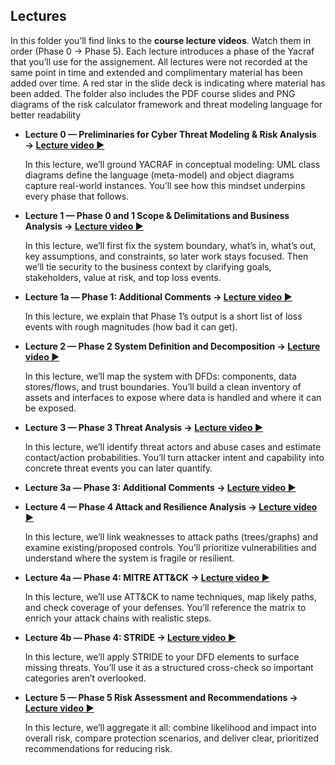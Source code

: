 ## Lectures
In this folder you’ll find links to the **course lecture videos**. Watch them in order (Phase 0 → Phase 5). Each lecture introduces a phase of the Yacraf that you’ll use for the assignement. All lectures were not recorded at the same point in time and extended and complimentary material has been added over time. A red star in the slide deck is indicating where material has been added. The folder also includes the PDF course slides and PNG diagrams of the risk calculator framework and threat modeling language for better readability



- **Lecture 0 — Preliminaries for Cyber Threat Modeling & Risk Analysis → [Lecture video ▶](https://play.kth.se/playlist/dedicated/0_eeoaqjho/0_kih95sxw)** 

    In this lecture, we’ll ground YACRAF in conceptual modeling: UML class diagrams define the language (meta-model) and object diagrams capture real-world instances. You’ll see how this mindset underpins every phase that follows. 

- **Lecture 1 — Phase 0 and 1 Scope & Delimitations and Business Analysis → [Lecture video ▶](https://play.kth.se/playlist/dedicated/0_eeoaqjho/0_4yxyqknt)**  

    In this lecture, we’ll first fix the system boundary, what’s in, what’s out, key assumptions, and constraints, so later work stays focused. Then we’ll tie security to the business context by clarifying goals, stakeholders, value at risk, and top loss events. 


- **Lecture 1a — Phase 1: Additional Comments → [Lecture video  ▶](https://play.kth.se/playlist/dedicated/0_eeoaqjho/0_co9uba1p)** 

    In this lecture, we explain that Phase 1’s output is a short list of loss events with rough magnitudes (how bad it can get).


- **Lecture 2 — Phase 2 System Definition and Decomposition → [Lecture video ▶](https://play.kth.se/playlist/dedicated/0_eeoaqjho/0_ze22lm8m)**

    In this lecture, we’ll map the system with DFDs: components, data stores/flows, and trust boundaries. You’ll build a clean inventory of assets and interfaces to expose where data is handled and where it can be exposed.



- **Lecture 3 — Phase 3 Threat Analysis → [Lecture video ▶](https://play.kth.se/playlist/dedicated/0_eeoaqjho/0_v2gw2728)**

    In this lecture, we’ll identify threat actors and abuse cases and estimate contact/action probabilities. You’ll turn attacker intent and capability into concrete threat events you can later quantify.



- **Lecture 3a — Phase 3: Additional Comments → [Lecture video ▶](https://play.kth.se/playlist/dedicated/0_eeoaqjho/0_e7siw0ke)**





- **Lecture 4 — Phase 4 Attack and Resilience Analysis → [Lecture video ▶](https://play.kth.se/playlist/dedicated/0_eeoaqjho/0_0tz0nn66)**

    In this lecture, we’ll link weaknesses to attack paths (trees/graphs) and examine existing/proposed controls. You’ll prioritize vulnerabilities and understand where the system is fragile or resilient.



- **Lecture 4a — Phase 4: MITRE ATT&CK → [Lecture video ▶](https://play.kth.se/playlist/dedicated/0_eeoaqjho/0_vj0fg4g3)**

    In this lecture, we’ll use ATT&CK to name techniques, map likely paths, and check coverage of your defenses. You’ll reference the matrix to enrich your attack chains with realistic steps.



- **Lecture 4b — Phase 4: STRIDE → [Lecture video ▶](https://play.kth.se/playlist/dedicated/0_eeoaqjho/0_tlec54a6)**

    In this lecture, we’ll apply STRIDE to your DFD elements to surface missing threats. You’ll use it as a structured cross-check so important categories aren’t overlooked.



- **Lecture 5 — Phase 5 Risk Assessment and Recommendations  → [Lecture video ▶](https://play.kth.se/playlist/dedicated/0_eeoaqjho/0_l4e9lww3)**
    
    In this lecture, we’ll aggregate it all: combine likelihood and impact into overall risk, compare protection scenarios, and deliver clear, prioritized recommendations for reducing risk.

